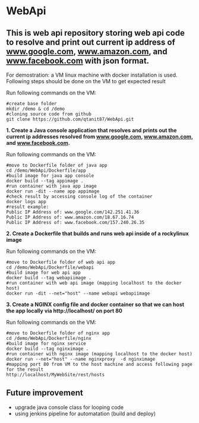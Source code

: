 # WebApi

## This is web api repository storing web api code to resolve and print out current ip address of www.google.com, www.amazon.com, and www.facebook.com with json format.

For demostration: a VM linux machine with docker installation is used. Following steps should be done on the VM to get expected result

Run following commands on the VM:
```
#create base folder
mkdir /demo & cd /demo
#cloning source code from github
git clone https://github.com/qtanit87/WebApi.git 
```

**1. Create a Java console application that resolves and prints out the current ip addresses resolved from www.google.com, www.amazon.com, and www.facebook.com.**

Run following commands on the VM:
```
#move to Dockerfile folder of java app
cd /demo/WebApi/Dockerfile/app
#build image for java app console
docker build --tag appimage .
#run container with java app image
docker run -dit --name app appimage
#check result by accessing console log of the container
docker logs app
#result example:
Public IP Address of: www.google.com/142.251.41.36
Public IP Address of: www.amazon.com/18.67.16.74
Public IP Address of: www.facebook.com/157.240.26.35 
```

**2. Create a Dockerfile that builds and runs web api inside of a rockylinux image**

Run following commands on the VM:
```
#move to Dockerfile folder of web api app
cd /demo/WebApi/Dockerfile/webapi
#build image for web api app
docker build --tag webapiimage .
#run container with web api image (mapping localhost to the docker host)
docker run -dit --net="host" --name webapi webapiimage
```

**3. Create a NGINX config file and docker container so that we can host the app locally via http://localhost/ on port 80**

Run following commands on the VM: 
```
#move to Dockerfile folder of nginx app
cd /demo/WebApi/Dockerfile/nginx
#build image for nginx service
docker build --tag nginximage .
#run container with nginx image (mapping localhost to the docker host)
docker run --net="host" --name nginxproxy  -d nginximage
#mapping port 80 from VM to the host machine and access following page for the result
http://localhost/MyWebSite/rest/hosts
```

## Future improvement
- upgrade java console class for looping code
- using jenkins pipeline for automatation (build and deploy)

